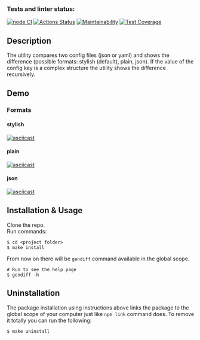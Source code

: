 ### Tests and linter status:
[![node CI](https://github.com/zhenia-chugaev/gendiff/actions/workflows/node-ci.yml/badge.svg)](https://github.com/zhenia-chugaev/gendiff/actions/workflows/node-ci.yml)
[![Actions Status](https://github.com/anorone/frontend-project-lvl2/workflows/hexlet-check/badge.svg)](https://github.com/anorone/frontend-project-lvl2/actions/workflows/hexlet-check.yml)
[![Maintainability](https://api.codeclimate.com/v1/badges/6d0d6094b7fd5450c2be/maintainability)](https://codeclimate.com/github/zhenia-chugaev/gendiff/maintainability)
[![Test Coverage](https://api.codeclimate.com/v1/badges/6d0d6094b7fd5450c2be/test_coverage)](https://codeclimate.com/github/zhenia-chugaev/gendiff/test_coverage)

## Description
The utility compares two config files (json or yaml) and shows the difference (possible formats: stylish (default), plain, json). If the value of the config key is a complex structure the utility shows the difference recursively.

## Demo
### Formats
#### stylish
[![asciicast](https://asciinema.org/a/517621.svg)](https://asciinema.org/a/517621?cols=242&rows=48)

#### plain
[![asciicast](https://asciinema.org/a/517864.svg)](https://asciinema.org/a/517864?cols=220&rows=35)

#### json
[![asciicast](https://asciinema.org/a/518106.svg)](https://asciinema.org/a/518106)

## Installation & Usage
Clone the repo.  
Run commands:
```shell
$ cd <project folder>
$ make install
```
From now on there will be `gendiff` command available in the global scope.
```shell
# Run to see the help page
$ gendiff -h
```

## Uninstallation
The package installation using instructions above links the package to the global scope of your computer just like `npm link` command does. To remove it totally you can run the following:
```shell
$ make uninstall
```
